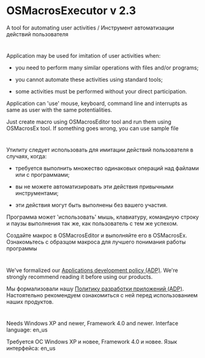 # OSMacrosExecutor v 2.3

A tool for automating user activities / Инструмент автоматизации действий пользователя

#
Application may be used for imitation of user activities when:

- you need to perform many similar operations with files and/or programs;

- you cannot automate these activities using standard tools;

- some activities must be performed without your direct participation.

Application can 'use' mouse, keyboard, command line and interrupts as same as user with the same potentialities.

Just create macro using OSMacrosEditor tool and run them using OSMacrosEx tool. If something goes wrong, you can use sample file

#

Утилиту следует использовать для имитации действий пользователя в случаях, когда:

- требуется выполнить множество одинаковых операций над файлами или с программами;

- вы не можете автоматизировать эти действия привычными инструментами;

- эти действия могут быть выполнены без вашего участия.

Программа может 'использовать' мышь, клавиатуру, командную строку и паузы выполнения так же, как пользователь с тем же успехом.

Создайте макрос в OSMacrosEditor и выполняйте его в OSMacrosEx. Ознакомьтесь с образцом макроса для лучшего понимания работы программы

#

We've formalized our [Applications development policy (ADP)](https://vk.com/@rdaaow_fupl-adp).
We're strongly recommend reading it before using our products.

Мы формализовали нашу [Политику разработки приложений (ADP)](https://vk.com/@rdaaow_fupl-adp).
Настоятельно рекомендуем ознакомиться с ней перед использованием наших продуктов.

#

Needs Windows XP and newer, Framework 4.0 and newer. Interface language: en_us

Требуется ОС Windows XP и новее, Framework 4.0 и новее. Язык интерфейса: en_us
